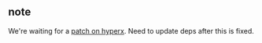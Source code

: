 ## note

We're waiting for a [patch on hyperx](https://github.com/substack/hyperx/pull/24). Need to update deps after this is fixed.
